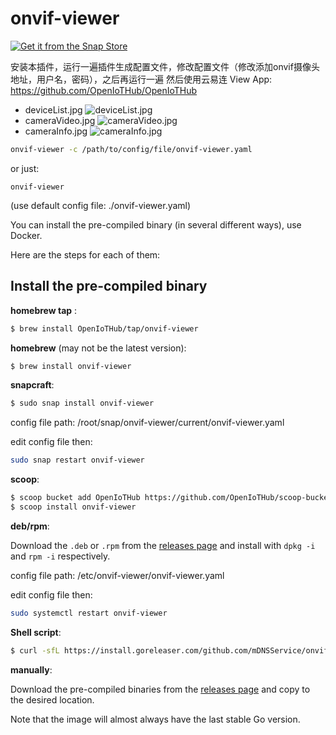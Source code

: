 # onvif-viewer

[![Get it from the Snap Store](https://snapcraft.io/static/images/badges/en/snap-store-white.svg)](https://snapcraft.io/onvif-viewer)

安装本插件，运行一遍插件生成配置文件，修改配置文件（修改添加onvif摄像头地址，用户名，密码），之后再运行一遍
然后使用云易连
View App: https://github.com/OpenIoTHub/OpenIoTHub
* deviceList.jpg
![deviceList.jpg](./images/deviceList.jpg)
* cameraVideo.jpg
![cameraVideo.jpg](./images/cameraVideo.jpg)
* cameraInfo.jpg
![cameraInfo.jpg](./images/cameraInfo.jpg)
```sh
onvif-viewer -c /path/to/config/file/onvif-viewer.yaml
```
or just:
```
onvif-viewer
```
(use default config file: ./onvif-viewer.yaml)

You can install the pre-compiled binary (in several different ways),
use Docker.

Here are the steps for each of them:

## Install the pre-compiled binary

**homebrew tap** :

```sh
$ brew install OpenIoTHub/tap/onvif-viewer
```

**homebrew** (may not be the latest version):

```sh
$ brew install onvif-viewer
```

**snapcraft**:

```sh
$ sudo snap install onvif-viewer
```
config file path: /root/snap/onvif-viewer/current/onvif-viewer.yaml

edit config file then:
```sh
sudo snap restart onvif-viewer
```

**scoop**:

```sh
$ scoop bucket add OpenIoTHub https://github.com/OpenIoTHub/scoop-bucket.git
$ scoop install onvif-viewer
```

**deb/rpm**:

Download the `.deb` or `.rpm` from the [releases page][releases] and
install with `dpkg -i` and `rpm -i` respectively.

config file path: /etc/onvif-viewer/onvif-viewer.yaml

edit config file then:
```sh
sudo systemctl restart onvif-viewer
```

**Shell script**:

```sh
$ curl -sfL https://install.goreleaser.com/github.com/mDNSService/onvif-viewer.sh | sh
```

**manually**:

Download the pre-compiled binaries from the [releases page][releases] and
copy to the desired location.

Note that the image will almost always have the last stable Go version.

[releases]: https://github.com/mDNSService/onvif-viewer/releases

